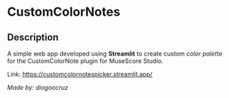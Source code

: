 # CustomColorNotes

## Description
A simple web app developed using **Streamlit** to create custom *color palette* for the CustomColorNote plugin for MuseScore Studio.

Link: https://customcolornotespicker.streamlit.app/

*Made by: diogoocruz*
